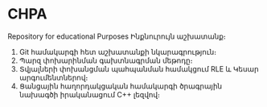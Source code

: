 # CHPA
Repository for educational Purposes
Ինքնուրույն աշխատանք։
1. Git  համակարգի հետ աշխատանքի նկարագրություն։
2. Պարզ փոխարինման գախտնագրման մեթոդը։
3. Տվյալների փոխանցման պահպանման  համակցում RLE և Կեսար արգումենտներով։
4. Ցանցային հաղորդակցական համակարգի ծրագրային նախագծի իրականացում C++ լեզվով։
